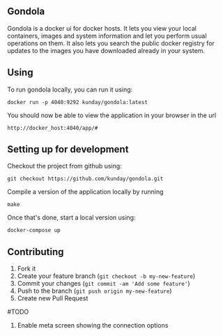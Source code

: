 ## Gondola

Gondola is a docker ui for docker hosts. It lets you view your local containers,
images and system information and let you perform usual operations on them. It
also lets you search the public docker registry for updates to the images you
have downloaded already in your system.

## Using

To run gondola locally, you can run it using:

    docker run -p 4040:9292 kunday/gondola:latest

You should now be able to view the application in your browser in the url

    http://docker_host:4040/app/#

## Setting up for development

Checkout the project from github using:

	git checkout https://github.com/kunday/gondola.git

Compile a version of the application locally by running

	make

Once that's done, start a local version using:

    docker-compose up

## Contributing

1. Fork it
2. Create your feature branch (`git checkout -b my-new-feature`)
3. Commit your changes (`git commit -am 'Add some feature'`)
4. Push to the branch (`git push origin my-new-feature`)
5. Create new Pull Request


#TODO
1. Enable meta screen showing the connection options
